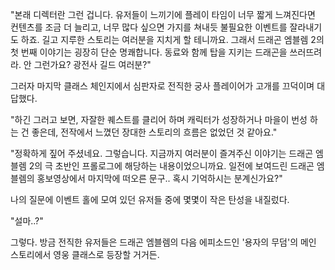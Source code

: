 "본래 디렉터란 그런 겁니다. 유저들이 느끼기에 플레이 타임이 너무 짧게 느껴진다면 컨텐츠를 조금 더 늘리고, 너무 많다 싶으면 가지를 쳐내듯 불필요한 이벤트를 잘라내기도 하죠. 길고 지루한 스토리는 여러분을 지치게 할 테니까요. 그래서 드래곤 엠블렘 2의 첫 번째 이야기는 굉장히 단순 명쾌합니다. 동료와 함께 탑을 지키는 드래곤을 쓰러뜨려라. 안 그런가요? 광전사 길드 여러분?" 

그러자 마지막 클래스 체인지에서 심판자로 전직한 궁사 플레이어가 고개를 끄덕이며 대답했다. 

"하긴 그러고 보면, 자잘한 퀘스트를 클리어 하며 캐릭터가 성장하거나 마을이 번성 하는 건 좋은데, 전작에서 느꼈던 장대한 스토리의 흐름은 없었던 것 같아요." 

"정확하게 짚어 주셨네요. 그렇습니다. 지금까지 여러분이 즐겨주신 이야기는 드래곤 엠블렘 2의 극 초반인 프롤로그에 해당하는 내용이었으니까요. 일전에 보여드린 드래곤 엠블렘의 홍보영상에서 마지막에 떠오른 문구.. 혹시 기억하시는 분계신가요?" 

나의 질문에 이벤트 홀에 모여 있던 유저들 중에 몇몇이 작은 탄성을 내질렀다. 

"설마..?" 

그렇다. 방금 전직한 유저들은 드래곤 엠블렘의 다음 에피소드인 '용자의 무덤'의 메인 스토리에서 영웅 클래스로 등장할 거거든. 
